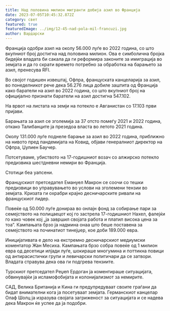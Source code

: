 ```yaml
---
title: Над половина милион мигранти добија азил во Франција
date: 2023-07-05T10:45:32.872Z
category: свет
featured: true
featuredImage: ../img/12-45-nad-pola-mil-francuzi.jpg
author: Вардарски
---
```

Франција одобри азил на околу 56.000 луѓе во 2022 година, со што вкупниот број достигна над половина милион. Ова е симболична бројка бидејќи владата би сакала да ги реформира законите за имиграција во земјата и да го скрати времето потребно за обработка на барањето за азил, пренесува RFI.

Во својот годишен извештај, Офпра, француската канцеларија за азил, во понеделникот рече дека 56.276 лица добиле заштита од Франција како баратели на азил во 2022 година, со што вкупниот број на официјално признати баратели на азил достигна 547.102.

На врвот на листата на земји на потекло е Авганистан со 17.103 први пријави.

Барањата за азил се зголемија за 37 отсто помеѓу 2021 и 2022 година, откако Талибанците ја презедоа власта во летото 2021 година.

Околу 131.000 луѓе поднеле барање за азил во 2022 година, приближно на нивото пред пандемијата на Ковид, објави генералниот директор на Офпра, Џулиен Баучер.

Потсетуваме, убиството на 17-годишниот возач со алжирско потекло предизвика шестдневни немири во Франција.

Стотици беа уапсени.

Францускиот претседател Емануел Макрон се соочи со тешки предизвици во управувањето во услови на зголемени тензии во земјата. Кризата ги охрабри крајно десничарските ривали на францускиот лидер.

Повеќе од 50.000 луѓе донираа во онлајн фонд за собирање пари за семејството на полицаецот кој го застрела 17-годишниот Нахел, фалејќи го како човек кој „ја завршил својата работа и платил висока цена за тоа“. Кампањата брзо ја надмина онаа што беше поставена за семејството на починатиот тинејџер, кое доби 189.000 евра.

Иницијативата е дело на екстремно десничарскиот медиумски коментатор Жан Месиха. Кампањата брзо собра повеќе од 1 милион евра од десетици илјади луѓе, шокираше многумина и поттикна повици од антирасистички групи и левичарски политичари да се затвори. Владата стравува дека ова ги подгрева тензиите.

Турскиот претседател Реџеп Ердоган ја коментираше ситуацијата, обвинувајќи ја исламофобијата и колонијализмот за немирите.

САД, Велика Британија и Кина ги предупредуваат своите граѓани да бидат внимателни кога ја посетуваат земјата. Германскиот канцелар Олаф Шолц ја изразува својата загриженост за ситуацијата и се надева дека Макрон ќе успее да ја подобри.